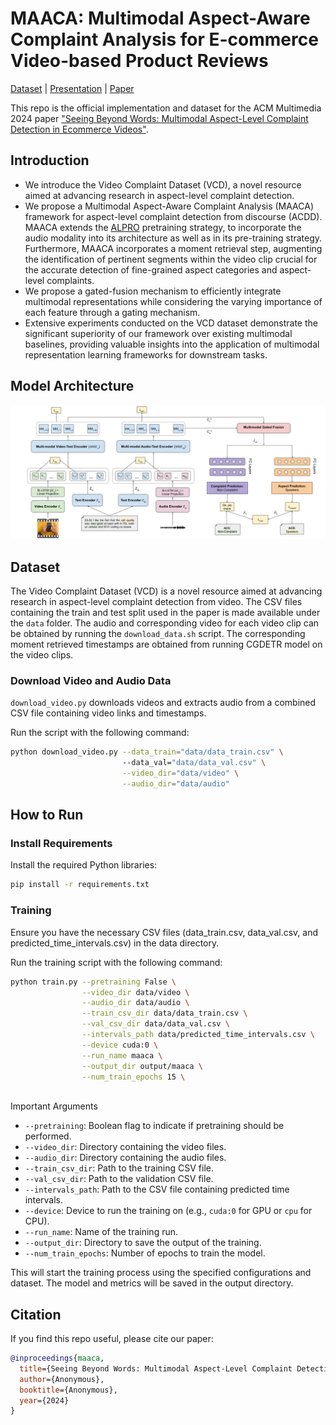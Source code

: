 # MAACA: Multimodal Aspect-Aware Complaint Analysis for E-commerce Video-based Product Reviews
[Dataset](data/) | [Presentation](Presentation.pdf) | [Paper](https://openreview.net/pdf/1ef5082841dc737c3f0dfbc4617fc60c8c2d59a3.pdf)

This repo is the official implementation and dataset for the ACM Multimedia 2024 paper ["Seeing Beyond Words: Multimodal Aspect-Level Complaint
Detection in Ecommerce Videos"](https://openreview.net/pdf/1ef5082841dc737c3f0dfbc4617fc60c8c2d59a3.pdf).

## Introduction
- We introduce the Video Complaint Dataset (VCD), a novel resource aimed at advancing research in aspect-level complaint
detection.
- We propose a Multimodal Aspect-Aware Complaint Analysis
(MAACA) framework for aspect-level complaint detection
from discourse (ACDD). MAACA extends the [ALPRO](https://github.com/salesforce/ALPRO) pretraining strategy, to incorporate the audio modality into
its architecture as well as in its pre-training strategy. Furthermore, MAACA incorporates a moment retrieval step, augmenting the identification of pertinent segments within the
video clip crucial for the accurate detection of fine-grained
aspect categories and aspect-level complaints.
- We propose a gated-fusion mechanism to efficiently integrate
multimodal representations while considering the varying
importance of each feature through a gating mechanism.
- Extensive experiments conducted on the VCD dataset demonstrate the significant superiority of our framework over existing multimodal baselines, providing valuable insights into
the application of multimodal representation learning frameworks for downstream tasks.

## Model Architecture

![ACM Multimedia Model](images/ACMM_Model.png)
  
## Dataset
The Video Complaint Dataset (VCD) is a novel resource aimed at advancing research in aspect-level complaint detection from video. 
The CSV files containing the train and test split used in the paper is made available under the `data` folder.
The audio and corresponding video for each video clip can be obtained by running the `download_data.sh` script.
The corresponding moment retrieved timestamps are obtained from running CGDETR model on the video clips.

### Download Video and Audio Data
`download_video.py` downloads videos and extracts audio from a combined CSV file containing video links and timestamps.

Run the script with the following command:

```sh
python download_video.py --data_train="data/data_train.csv" \ 
                         --data_val="data/data_val.csv" \
                         --video_dir="data/video" \
                         --audio_dir="data/audio"
```

## How to Run
### Install Requirements
Install the required Python libraries:
```sh
pip install -r requirements.txt
```

### Training
Ensure you have the necessary CSV files (data_train.csv, data_val.csv, and predicted_time_intervals.csv) in the data directory.

Run the training script with the following command:
```sh
python train.py --pretraining False \
                --video_dir data/video \
                --audio_dir data/audio \
                --train_csv_dir data/data_train.csv \
                --val_csv_dir data/data_val.csv \
                --intervals_path data/predicted_time_intervals.csv \
                --device cuda:0 \
                --run_name maaca \
                --output_dir output/maaca \
                --num_train_epochs 15 \
                
```

Important Arguments 
- `--pretraining`: Boolean flag to indicate if pretraining should be performed. 
- `--video_dir`: Directory containing the video files. 
- `--audio_dir`: Directory containing the audio files. 
- `--train_csv_dir`: Path to the training CSV file. 
- `--val_csv_dir`: Path to the validation CSV file. 
- `--intervals_path`: Path to the CSV file containing predicted time intervals. 
- `--device`: Device to run the training on (e.g., `cuda:0` for GPU or `cpu` for CPU). 
- `--run_name`: Name of the training run. 
- `--output_dir`: Directory to save the output of the training. 
- `--num_train_epochs`: Number of epochs to train the model. 

This will start the training process using the specified configurations and dataset. The model and metrics will be saved in the output directory.


## Citation

If you find this repo useful, please cite our paper:

```bibtex
@inproceedings{maaca,
  title={Seeing Beyond Words: Multimodal Aspect-Level Complaint Detection in Ecommerce Videos},
  author={Anonymous},
  booktitle={Anonymous},
  year={2024}
}
```